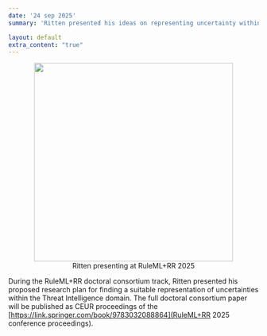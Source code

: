 ```yaml
---
date: '24 sep 2025'
summary: 'Ritten presented his ideas on representing uncertainty within the <a href="https://w3id.org/tido">TIDO ontology</a> at the Doctoral Consortium track of the RuleML+RR 2025 conference!'

layout: default
extra_content: "true"
---
```

<center>
<div style="text-align: center; display:inline-block; vertical-align:top;"><img src="../images/news/Ritten_RuleML_RR2025.jpg" width="400" height="400"><br>Ritten presenting at RuleML+RR 2025</div>
</center>

During the RuleML+RR doctoral consortium track, Ritten presented his proposed research plan for finding a suitable representation of uncertainties within the Threat Intelligence domain. The full doctoral consortium paper will be published as CEUR proceedings of the <a href=""></a>[https://link.springer.com/book/9783032088864](RuleML+RR 2025 conference proceedings).
